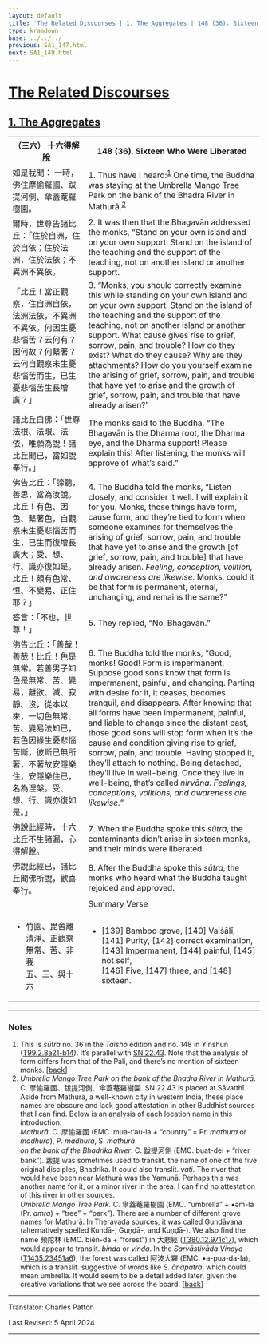 ```yaml
---
layout: default
title: 'The Related Discourses | 1. The Aggregates | 148 (36). Sixteen Who Were Liberated'
type: kramdown
base: ../../../
previous: SA1_147.html
next: SA1_149.html
---
```


<h1><a href='(../index.html)'>The Related Discourses</a></h1>
<h2><a href='index.html'>1. The Aggregates</a></h2>

<table class="trans">
  <th class='ch'>（三六） 十六得解脫</th>
  <th class='en'>148 (36). Sixteen Who Were Liberated</th>
  <tr>
    <td title='t99.2.8a21'>如是我聞： 一時，佛住摩偷羅國、跋提河側、傘蓋菴羅樹園。</td>
    <td id='p1'>1. Thus have I heard:<sup id="ref1"><a href="#n1">1</a></sup> One time, the Buddha was staying at the Umbrella Mango Tree Park on the bank of the Bhadra River in Mathurā.<sup id="ref2"><a href="#n2">2</a></sup></td>
  </tr>
  <tr>
    <td title='t99.2.8a22'>爾時，世尊告諸比丘：「住於自洲，住於自依；住於法洲，住於法依；不異洲不異依。</td>
    <td id='p2'>2. It was then that the Bhagavān addressed the monks, “Stand on your own island and on your own support. Stand on the island of the teaching and the support of the teaching, not on another island or another support.</td>
  </tr>
  <tr>
    <td title='t99.2.8a24'>「比丘！當正觀察，住自洲自依，法洲法依，不異洲不異依。何因生憂悲惱苦？云何有？因何故？何繫著？云何自觀察未生憂悲惱苦而生，已生憂悲惱苦生長增廣？」</td>
    <td id='p3'>3. “Monks, you should correctly examine this while standing on your own island and on your own support. Stand on the island of the teaching and the support of the teaching, not on another island or another support. What cause gives rise to grief, sorrow, pain, and trouble? How do they exist? What do they cause? Why are they attachments? How do you yourself examine the arising of grief, sorrow, pain, and trouble that have yet to arise and the growth of grief, sorrow, pain, and trouble that have already arisen?”</td>
  </tr>
  <tr>
    <td title='t99.2.8a28'>諸比丘白佛：「世尊法根、法眼、法依，唯願為說！諸比丘聞已，當如說奉行。」</td>
    <td>The monks said to the Buddha, “The Bhagavān is the Dharma root, the Dharma eye, and the Dharma support! Please explain this! After listening, the monks will approve of what’s said.”</td>
  </tr>
  <tr>
    <td title='t99.2.8a29'>佛告比丘：「諦聽，善思，當為汝說。比丘！有色、因色、繫著色，自觀察未生憂悲惱苦而生，已生而復增長廣大；受、想、行、識亦復如是。比丘！頗有色常、恒、不變易、正住耶？」</td>
    <td id='p4'>4. The Buddha told the monks, “Listen closely, and consider it well. I will explain it for you. Monks, those things have form, cause form, and they’re tied to form when someone examines for themselves the arising of grief, sorrow, pain, and trouble that have yet to arise and the growth [of grief, sorrow, pain, and trouble] that have already arisen. <em>Feeling, conception, volition, and awareness are likewise.</em> Monks, could it be that form is permanent, eternal, unchanging, and remains the same?”</td>
  </tr>
  <tr>
    <td title='t99.2.8b4'>答言：「不也，世尊！」</td>
    <td id='p5'>5. They replied, “No, Bhagavān.”</td>
  </tr>
  <tr>
    <td title='t99.2.8b5'>佛告比丘：「善哉！善哉！比丘！色是無常。若善男子知色是無常、苦、變易，離欲、滅、寂靜、沒，從本以來，一切色無常、苦、變易法知已，若色因緣生憂悲惱苦斷，彼斷已無所著，不著故安隱樂住，安隱樂住已，名為涅槃。受、想、行、識亦復如是。」</td>
    <td id='p6'>6. The Buddha told the monks, “Good, monks! Good! Form is impermanent. Suppose good sons know that form is impermanent, painful, and changing. Parting with desire for it, it ceases, becomes tranquil, and disappears. After knowing that all forms have been impermanent, painful, and liable to change since the distant past, those good sons will stop form when it’s the cause and condition giving rise to grief, sorrow, pain, and trouble. Having stopped it, they’ll attach to nothing. Being detached, they’ll live in well-being. Once they live in well-being, that’s called <em>nirvāṇa</em>. <em>Feelings, conceptions, volitions, and awareness are likewise.</em>”</td>
  </tr>
  <tr>
    <td title='t99.2.8b10'>佛說此經時，十六比丘不生諸漏，心得解脫。</td>
    <td id='p7'>7. When the Buddha spoke this <em>sūtra</em>, the contaminants didn’t arise in sixteen monks, and their minds were liberated.</td>
  </tr>
  <tr>
    <td title='t99.2.8b11'>佛說此經已，諸比丘聞佛所說，歡喜奉行。</td>
    <td id='p8'>8. After the Buddha spoke this <em>sūtra</em>, the monks who heard what the Buddha taught rejoiced and approved.</td>
  </tr>
<tr>
  <td title='t99.2.8b13'></td>
  <td class='subheading'>Summary Verse</td>
</tr>
<tr>
  <td title='t99.2.8b13'><ul class='verse'>
    <li>竹園、毘舍離<br/>
    清淨、正觀察<br/>
    無常、苦、非我<br/>
    五、三、與十六</li>
  </ul></td>
  <td><ul class='verse'>
    <li>[139] Bamboo grove, [140] Vaiśālī,<br/>
    [141] Purity, [142] correct examination,<br/>
    [143] Impermanent, [144] painful, [145] not self,<br/>
    [146] Five, [147] three, and [148] sixteen.</li>
  </ul></td>
</tr>
</table>

<hr/>

<h3 id="notes">Notes</h3>

<ol>
<li id="n1">This is <em>sūtra</em> no. 36 in the <cite>Taisho</cite> edition and no. 148 in Yinshun (<a href="https://cbetaonline.dila.edu.tw/zh/T02n0099_p0008a21" target="_blank">T99.2.8a21-b14</a>). It’s parallel with <a href="https://suttacentral.net/sn22.43" target="_blank">SN 22.43</a>. Note that the analysis of form differs from that of the Pali, and there’s no mention of sixteen monks. [<a href="#ref1">back</a>]</li>
<li id="n2"><em>Umbrella Mango Tree Park on the bank of the Bhadra River in Mathurā</em>. C. 摩偷羅國、跋提河側、傘蓋菴羅樹園. SN 22.43 is placed at Sāvatthī. Aside from Mathurā, a well-known city in western India, these place names are obscure and lack good attestation in other Buddhist sources that I can find. Below is an analysis of each location name in this introduction:<br/>
<em>Mathurā</em>. C. 摩偷羅國 (EMC. mua-t‘əu-la + “country” = Pr. <em>mathura</em> or <em>madhura</em>), P. <em>madhurā</em>, S. <em>mathurā</em>.<br/>
<em>on the bank of the Bhadrika River</em>. C. 跋提河側 (EMC. buat-dei + “river bank”). 跋提 was sometimes used to translit. the name of one of the five original disciples, Bhadrika. It could also translit. <em>vati</em>. The river that would have been near Mathurā was the Yamunā. Perhaps this was another name for it, or a minor river in the area. I can find no attestation of this river in other sources.<br/>
<em>Umbrella Mango Tree Park.</em> C. 傘蓋菴羅樹園 (EMC. “umbrella” + •əm-la (Pr. <em>amra</em>) + “tree” + “park”). There are a number of different grove names for Mathurā. In Theravada sources, it was called Gundāvana (alternatively spelled Kundā-, Guṇḍā-, and Kuṇḍā-). We also find the name 頻陀林 (EMC. biĕn-da + “forest”) in 大悲經 (<a href="https://cbetaonline.dila.edu.tw/zh/T12n0380_p0971c17" target="_blank">T380.12.971c17</a>), which would appear to translit. <em>binda</em> or <em>vinda</em>. In the <em>Sarvāstivāda Vinaya</em> (<a href="https://cbetaonline.dila.edu.tw/zh/T23n1435_p0451a06" target="_blank">T1435.23451a6</a>), the forest was called 阿波大羅 (EMC. •a-pua-da-la), which is a translit. suggestive of words like S. <em>ānapatra</em>, which could mean umbrella. It would seem to be a detail added later, given the creative variations that we see across the board. [<a href="#ref2">back</a>]</li>
</ol>
<hr/>

<p class="translator">Translator: Charles Patton</p>
<p class='revised'>Last Revised: 5 April 2024</p>

<hr/>